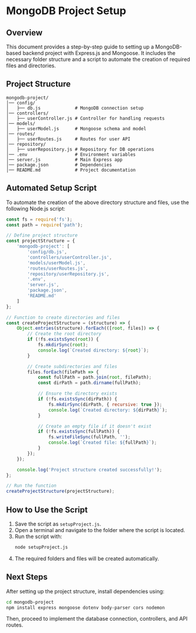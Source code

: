 # MongoDB Project Setup

## Overview
This document provides a step-by-step guide to setting up a MongoDB-based backend project with Express.js and Mongoose. It includes the necessary folder structure and a script to automate the creation of required files and directories.

## Project Structure
```
mongodb-project/
│── config/
│   ├── db.js             # MongoDB connection setup
│── controllers/
│   ├── userController.js # Controller for handling requests
│── models/
│   ├── userModel.js      # Mongoose schema and model
│── routes/
│   ├── userRoutes.js     # Routes for user API
│── repository/
│   ├── userRepository.js # Repository for DB operations
│── .env                  # Environment variables
│── server.js             # Main Express app
│── package.json          # Dependencies
│── README.md             # Project documentation
```

## Automated Setup Script
To automate the creation of the above directory structure and files, use the following Node.js script:

```javascript
const fs = require('fs');
const path = require('path');

// Define project structure
const projectStructure = {
    'mongodb-project': [
        'config/db.js',
        'controllers/userController.js',
        'models/userModel.js',
        'routes/userRoutes.js',
        'repository/userRepository.js',
        '.env',
        'server.js',
        'package.json',
        'README.md'
    ]
};

// Function to create directories and files
const createProjectStructure = (structure) => {
    Object.entries(structure).forEach(([root, files]) => {
        // Create the root directory
        if (!fs.existsSync(root)) {
            fs.mkdirSync(root);
            console.log(`Created directory: ${root}`);
        }

        // Create subdirectories and files
        files.forEach(filePath => {
            const fullPath = path.join(root, filePath);
            const dirPath = path.dirname(fullPath);

            // Ensure the directory exists
            if (!fs.existsSync(dirPath)) {
                fs.mkdirSync(dirPath, { recursive: true });
                console.log(`Created directory: ${dirPath}`);
            }

            // Create an empty file if it doesn't exist
            if (!fs.existsSync(fullPath)) {
                fs.writeFileSync(fullPath, '');
                console.log(`Created file: ${fullPath}`);
            }
        });
    });

    console.log('Project structure created successfully!');
};

// Run the function
createProjectStructure(projectStructure);
```

## How to Use the Script
1. Save the script as `setupProject.js`.
2. Open a terminal and navigate to the folder where the script is located.
3. Run the script with:
   ```sh
   node setupProject.js
   ```
4. The required folders and files will be created automatically.

## Next Steps
After setting up the project structure, install dependencies using:
```sh
cd mongodb-project
npm install express mongoose dotenv body-parser cors nodemon
```

Then, proceed to implement the database connection, controllers, and API routes.

